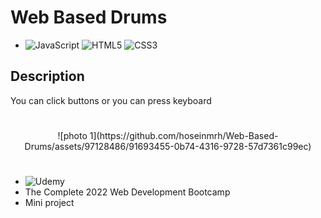 # Web Based Drums

- ![JavaScript](https://img.shields.io/badge/JavaScript-323330?style=for-the-badge&logo=javascript&logoColor=F7DF1E)
![HTML5](https://img.shields.io/badge/HTML5-E34F26?style=for-the-badge&logo=html5&logoColor=white)
![CSS3](https://img.shields.io/badge/CSS3-1572B6?style=for-the-badge&logo=css3&logoColor=white)

## Description

You can click buttons or you can press keyboard

#

<p align="center">
		![photo 1](https://github.com/hoseinmrh/Web-Based-Drums/assets/97128486/91693455-0b74-4316-9728-57d7361c99ec)
</p>

#

- ![Udemy](https://img.shields.io/badge/Udemy-A435F0?style=for-the-badge&logo=Udemy&logoColor=white)
- The Complete 2022 Web Development Bootcamp
- Mini project
